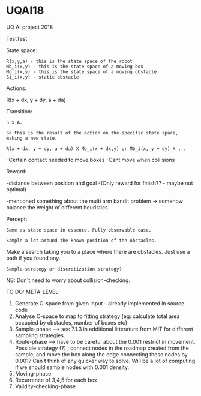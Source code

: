 # UQAI18
UQ AI project 2018

TestTest

State space:

	R(x,y,a) - this is the state space of the robot
	Mb_i(x,y) - this is the state space of a moving box
	Mo_i(x,y) - this is the state space of a moving obstacle
	Si_i(x,y) - static obstacle


Actions:

R(x + dx, y + dy, a + da)

Transition:

	S x A. 

	So this is the result of the action on the specific state space, making a new state.

	R(x + dx, y + dy, a + da) X Mb_i(x + dx,y) or Mb_i(x, y + dy) X ...


-Certain contact needed to move boxes
-Cant move when collisions

Reward:

-distance between position and goal
-(Only reward for finish?? - maybe not optimal)

-mentioned something about the multi arm bandit problem -> somehow balance the weight of different heuristics.

Percept:

	Same as state space in essence. Fully observable case.

	Sample a lot around the known position of the obstacles.


Make a search taking you to a place where there are obstacles. Just use a path if you found any.



	Sample-strategy or discretization strategy?

NB: Don´t need to worry about collision-checking.


TO DO: META-LEVEL:
1) Generate C-space from given input - already implemented in source code
2) Analyse C-space to map to fitting strategy (eg: calculate total area occupied by obstacles, number of boxes etc)
3) Sample-phase
	--> see 7.1.3 in additional litterature from MIT for different sampling strategies. 
4) Route-phase
	--> have to be careful about the 0.001 restrict in movement. Possible strategy (?) ; connect nodes in the 			roadmap created from the sample, and move the box along the edge connecting these nodes by 0.001? Can´t 			think 	of any quicker way to solve. Will be a lot of computing if we should sample nodes with 0.001 			density.
5) Moving-phase
6) Recurrence of 3,4,5 for each box
7) Validity-checking-phase



